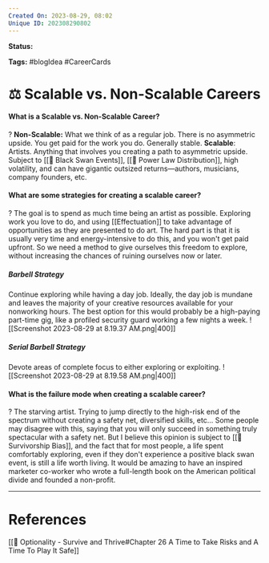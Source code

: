 ```yaml
---
Created On: 2023-08-29, 08:02
Unique ID: 202308290802
---
```

**Status:** 

**Tags:** #blogIdea #CareerCards

# ⚖️ Scalable vs. Non-Scalable Careers

#### What is a Scalable vs. Non-Scalable Career?
?
**Non-Scalable:** What we think of as a regular job. There is no asymmetric upside. You get paid for the work you do. Generally stable.
**Scalable**: Artists. Anything that involves you creating a path to asymmetric upside. Subject to [[🦢 Black Swan Events]], [[🔋 Power Law Distribution]], high volatility, and can have gigantic outsized returns—authors, musicians, company founders, etc.
<!--SR:!2024-04-28,177,290-->


#### What are some strategies for creating a scalable career?
?
The goal is to spend as much time being an artist as possible. Exploring work you love to do, and using [[Effectuation]] to take advantage of opportunities as they are presented to do art. The hard part is that it is usually very time and energy-intensive to do this, and you won't get paid upfront. So we need a method to give ourselves this freedom to explore, without increasing the chances of ruining ourselves now or later. 
##### Barbell Strategy
Continue exploring while having a day job. Ideally, the day job is mundane and leaves the majority of your creative resources available for your nonworking hours. The best option for this would probably be a high-paying part-time gig, like a profiled security guard working a few nights a week.
![[Screenshot 2023-08-29 at 8.19.37 AM.png|400]]
##### Serial Barbell Strategy
Devote areas of complete focus to either exploring or exploiting. 
![[Screenshot 2023-08-29 at 8.19.58 AM.png|400]]
<!--SR:!2024-07-09,186,250-->


#### What is the failure mode when creating a scalable career?
?
The starving artist. Trying to jump directly to the high-risk end of the spectrum without creating a safety net, diversified skills, etc...
Some people may disagree with this, saying that you will only succeed in something truly spectacular with a safety net. But I believe this opinion is subject to [[🥇 Survivorship Bias]], and the fact that for most people, a life spent comfortably exploring, even if they don't experience a positive black swan event, is still a life worth living. It would be amazing to have an inspired marketer co-worker who wrote a full-length book on the American political divide and founded a non-profit. 
<!--SR:!2024-07-13,228,288-->


---
# References
[[📗 Optionality - Survive and Thrive#Chapter 26 A Time to Take Risks and A Time To Play It Safe]]